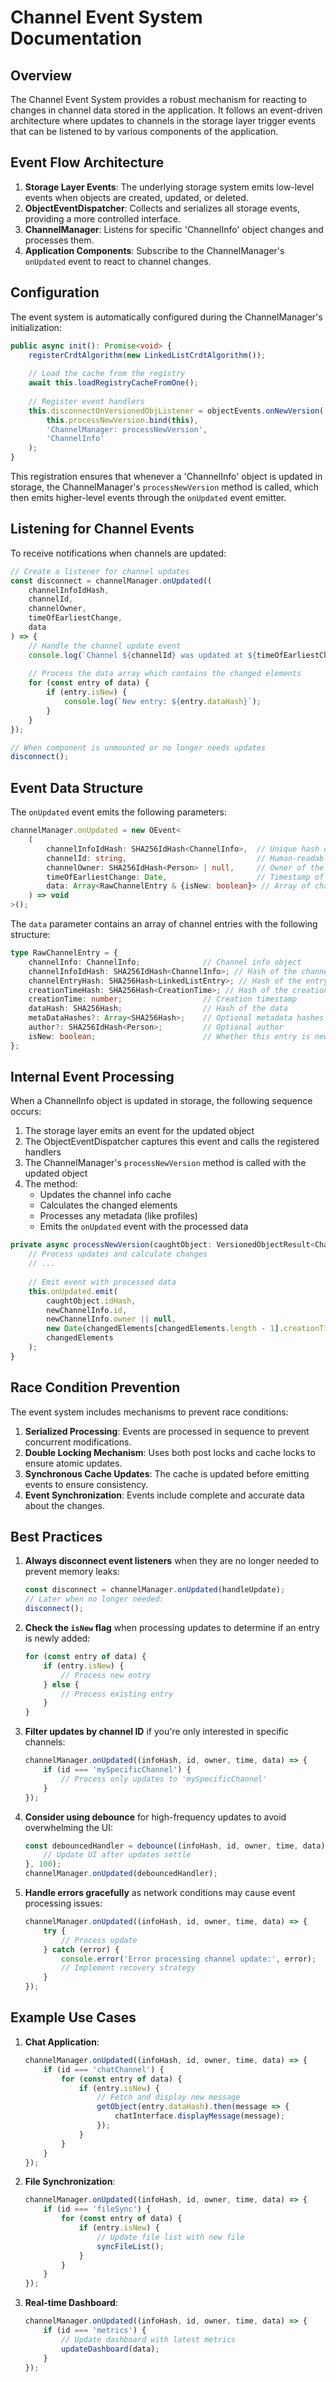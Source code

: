 # Channel Event System Documentation

## Overview

The Channel Event System provides a robust mechanism for reacting to changes in channel data stored in the application. It follows an event-driven architecture where updates to channels in the storage layer trigger events that can be listened to by various components of the application.

## Event Flow Architecture

1. **Storage Layer Events**: The underlying storage system emits low-level events when objects are created, updated, or deleted.
2. **ObjectEventDispatcher**: Collects and serializes all storage events, providing a more controlled interface.
3. **ChannelManager**: Listens for specific 'ChannelInfo' object changes and processes them.
4. **Application Components**: Subscribe to the ChannelManager's `onUpdated` event to react to channel changes.

## Configuration

The event system is automatically configured during the ChannelManager's initialization:

```typescript
public async init(): Promise<void> {
    registerCrdtAlgorithm(new LinkedListCrdtAlgorithm());
    
    // Load the cache from the registry
    await this.loadRegistryCacheFromOne();
    
    // Register event handlers
    this.disconnectOnVersionedObjListener = objectEvents.onNewVersion(
        this.processNewVersion.bind(this),
        'ChannelManager: processNewVersion',
        'ChannelInfo'
    );
}
```

This registration ensures that whenever a 'ChannelInfo' object is updated in storage, the ChannelManager's `processNewVersion` method is called, which then emits higher-level events through the `onUpdated` event emitter.

## Listening for Channel Events

To receive notifications when channels are updated:

```typescript
// Create a listener for channel updates
const disconnect = channelManager.onUpdated((
    channelInfoIdHash,
    channelId,
    channelOwner,
    timeOfEarliestChange,
    data
) => {
    // Handle the channel update event
    console.log(`Channel ${channelId} was updated at ${timeOfEarliestChange}`);
    
    // Process the data array which contains the changed elements
    for (const entry of data) {
        if (entry.isNew) {
            console.log(`New entry: ${entry.dataHash}`);
        }
    }
});

// When component is unmounted or no longer needs updates
disconnect();
```

## Event Data Structure

The `onUpdated` event emits the following parameters:

```typescript
channelManager.onUpdated = new OEvent<
    (
        channelInfoIdHash: SHA256IdHash<ChannelInfo>,  // Unique hash of the channel info
        channelId: string,                             // Human-readable channel ID
        channelOwner: SHA256IdHash<Person> | null,     // Owner of the channel
        timeOfEarliestChange: Date,                    // Timestamp of the update
        data: Array<RawChannelEntry & {isNew: boolean}> // Array of changed entries
    ) => void
>();
```

The `data` parameter contains an array of channel entries with the following structure:

```typescript
type RawChannelEntry = {
    channelInfo: ChannelInfo;              // Channel info object
    channelInfoIdHash: SHA256IdHash<ChannelInfo>; // Hash of the channel info
    channelEntryHash: SHA256Hash<LinkedListEntry>; // Hash of the entry in the linked list
    creationTimeHash: SHA256Hash<CreationTime>; // Hash of the creation time
    creationTime: number;                  // Creation timestamp
    dataHash: SHA256Hash;                  // Hash of the data
    metaDataHashes?: Array<SHA256Hash>;    // Optional metadata hashes
    author?: SHA256IdHash<Person>;         // Optional author
    isNew: boolean;                        // Whether this entry is new
};
```

## Internal Event Processing

When a ChannelInfo object is updated in storage, the following sequence occurs:

1. The storage layer emits an event for the updated object
2. The ObjectEventDispatcher captures this event and calls the registered handlers
3. The ChannelManager's `processNewVersion` method is called with the updated object
4. The method:
   - Updates the channel info cache
   - Calculates the changed elements
   - Processes any metadata (like profiles)
   - Emits the `onUpdated` event with the processed data

```typescript
private async processNewVersion(caughtObject: VersionedObjectResult<ChannelInfo>): Promise<void> {
    // Process updates and calculate changes
    // ...
    
    // Emit event with processed data
    this.onUpdated.emit(
        caughtObject.idHash,
        newChannelInfo.id,
        newChannelInfo.owner || null,
        new Date(changedElements[changedElements.length - 1].creationTime),
        changedElements
    );
}
```

## Race Condition Prevention

The event system includes mechanisms to prevent race conditions:

1. **Serialized Processing**: Events are processed in sequence to prevent concurrent modifications.
2. **Double Locking Mechanism**: Uses both post locks and cache locks to ensure atomic updates.
3. **Synchronous Cache Updates**: The cache is updated before emitting events to ensure consistency.
4. **Event Synchronization**: Events include complete and accurate data about the changes.

## Best Practices

1. **Always disconnect event listeners** when they are no longer needed to prevent memory leaks:
   ```typescript
   const disconnect = channelManager.onUpdated(handleUpdate);
   // Later when no longer needed:
   disconnect();
   ```

2. **Check the `isNew` flag** when processing updates to determine if an entry is newly added:
   ```typescript
   for (const entry of data) {
       if (entry.isNew) {
           // Process new entry
       } else {
           // Process existing entry
       }
   }
   ```

3. **Filter updates by channel ID** if you're only interested in specific channels:
   ```typescript
   channelManager.onUpdated((infoHash, id, owner, time, data) => {
       if (id === 'mySpecificChannel') {
           // Process only updates to 'mySpecificChannel'
       }
   });
   ```

4. **Consider using debounce** for high-frequency updates to avoid overwhelming the UI:
   ```typescript
   const debouncedHandler = debounce((infoHash, id, owner, time, data) => {
       // Update UI after updates settle
   }, 100);
   channelManager.onUpdated(debouncedHandler);
   ```

5. **Handle errors gracefully** as network conditions may cause event processing issues:
   ```typescript
   channelManager.onUpdated((infoHash, id, owner, time, data) => {
       try {
           // Process update
       } catch (error) {
           console.error('Error processing channel update:', error);
           // Implement recovery strategy
       }
   });
   ```

## Example Use Cases

1. **Chat Application**:
   ```typescript
   channelManager.onUpdated((infoHash, id, owner, time, data) => {
       if (id === 'chatChannel') {
           for (const entry of data) {
               if (entry.isNew) {
                   // Fetch and display new message
                   getObject(entry.dataHash).then(message => {
                       chatInterface.displayMessage(message);
                   });
               }
           }
       }
   });
   ```

2. **File Synchronization**:
   ```typescript
   channelManager.onUpdated((infoHash, id, owner, time, data) => {
       if (id === 'fileSync') {
           for (const entry of data) {
               if (entry.isNew) {
                   // Update file list with new file
                   syncFileList();
               }
           }
       }
   });
   ```

3. **Real-time Dashboard**:
   ```typescript
   channelManager.onUpdated((infoHash, id, owner, time, data) => {
       if (id === 'metrics') {
           // Update dashboard with latest metrics
           updateDashboard(data);
       }
   });
   ``` 